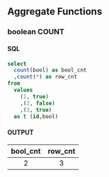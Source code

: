 ## Aggregate Functions
### boolean COUNT
#### SQL
```sql
select
  count(bool) as bool_cnt
  ,count(*) as row_cnt
from
  values
    (1, true)
    ,(2, false)
    ,(3, true)
  as t (id,bool)
```

#### OUTPUT
|bool_cnt|row_cnt|
|:--:|:--:|
|2|3|
